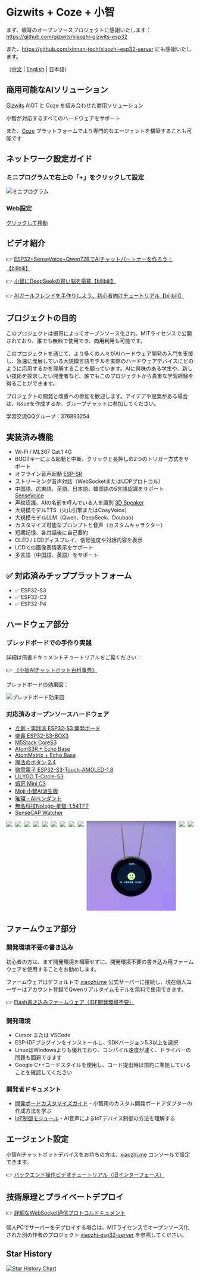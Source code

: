 # Gizwits + Coze + 小智

まず、蝦哥のオープンソースプロジェクトに感謝いたします：https://github.com/gizwits/xiaozhi-gizwits-esp32

また、https://github.com/xinnan-tech/xiaozhi-esp32-server にも感謝いたします。

（[中文](README.md) | [English](README_en.md) | 日本語）

## 商用可能なAIソリューション
[Gizwits](https://www.gizwits.com/) AIOT と Coze を組み合わせた商用ソリューション

小智が対応するすべてのハードウェアをサポート

また、[Coze](https://www.coze.cn/) プラットフォームでより専門的なエージェントを構築することも可能です

## ネットワーク設定ガイド

### ミニプログラムで右上の「+」をクリックして設定
![ミニプログラム](docs/mini_app.png)

### Web設定
[クリックして移動](http://aicube.jzyjzy.club/)


## ビデオ紹介

👉 [ESP32+SenseVoice+Qwen72BでAIチャットパートナーを作ろう！【bilibili】](https://www.bilibili.com/video/BV11msTenEH3/)

👉 [小智にDeepSeekの賢い脳を搭載【bilibili】](https://www.bilibili.com/video/BV1GQP6eNEFG/)

👉 [AIガールフレンドを手作りしよう、初心者向けチュートリアル【bilibili】](https://www.bilibili.com/video/BV1XnmFYLEJN/)

## プロジェクトの目的

このプロジェクトは蝦哥によってオープンソース化され、MITライセンスで公開されており、誰でも無料で使用でき、商用利用も可能です。

このプロジェクトを通じて、より多くの人々がAIハードウェア開発の入門を支援し、急速に発展している大規模言語モデルを実際のハードウェアデバイスにどのように応用するかを理解することを願っています。AIに興味のある学生や、新しい技術を探求したい開発者など、誰でもこのプロジェクトから貴重な学習経験を得ることができます。

プロジェクトの開発と改善への参加を歓迎します。アイデアや提案がある場合は、Issueを作成するか、グループチャットに参加してください。

学習交流QQグループ：376893254

## 実装済み機能

- Wi-Fi / ML307 Cat.1 4G
- BOOTキーによる起動と中断、クリックと長押しの2つのトリガー方式をサポート
- オフライン音声起動 [ESP-SR](https://github.com/espressif/esp-sr)
- ストリーミング音声対話（WebSocketまたはUDPプロトコル）
- 中国語、広東語、英語、日本語、韓国語の5言語認識をサポート [SenseVoice](https://github.com/FunAudioLLM/SenseVoice)
- 声紋認識、AIの名前を呼んでいる人を識別 [3D Speaker](https://github.com/modelscope/3D-Speaker)
- 大規模モデルTTS（火山引擎またはCosyVoice）
- 大規模モデルLLM（Qwen、DeepSeek、Doubao）
- カスタマイズ可能なプロンプトと音声（カスタムキャラクター）
- 短期記憶、各対話後に自己要約
- OLED / LCDディスプレイ、信号強度や対話内容を表示
- LCDでの画像表情表示をサポート
- 多言語（中国語、英語）をサポート

## ✅ 対応済みチッププラットフォーム

- ✅ ESP32-S3
- ✅ ESP32-C3
- ✅ ESP32-P4

## ハードウェア部分

### ブレッドボードでの手作り実践

詳細は飛書ドキュメントチュートリアルをご覧ください：

👉 [《小智AIチャットボット百科事典》](https://ccnphfhqs21z.feishu.cn/wiki/F5krwD16viZoF0kKkvDcrZNYnhb?from=from_copylink)

ブレッドボードの効果図：

![ブレッドボード効果図](docs/wiring2.jpg)

### 対応済みオープンソースハードウェア

- <a href="https://oshwhub.com/li-chuang-kai-fa-ban/li-chuang-shi-zhan-pai-esp32-s3-kai-fa-ban" target="_blank" title="立創・実践派 ESP32-S3 開発ボード">立創・実践派 ESP32-S3 開発ボード</a>
- <a href="https://github.com/espressif/esp-box" target="_blank" title="楽鑫 ESP32-S3-BOX3">楽鑫 ESP32-S3-BOX3</a>
- <a href="https://docs.m5stack.com/zh_CN/core/CoreS3" target="_blank" title="M5Stack CoreS3">M5Stack CoreS3</a>
- <a href="https://docs.m5stack.com/en/atom/Atomic%20Echo%20Base" target="_blank" title="AtomS3R + Echo Base">AtomS3R + Echo Base</a>
- <a href="https://docs.m5stack.com/en/core/ATOM%20Matrix" target="_blank" title="AtomMatrix + Echo Base">AtomMatrix + Echo Base</a>
- <a href="https://gf.bilibili.com/item/detail/1108782064" target="_blank" title="魔法のボタン 2.4">魔法のボタン 2.4</a>
- <a href="https://www.waveshare.net/shop/ESP32-S3-Touch-AMOLED-1.8.htm" target="_blank" title="微雪電子 ESP32-S3-Touch-AMOLED-1.8">微雪電子 ESP32-S3-Touch-AMOLED-1.8</a>
- <a href="https://github.com/Xinyuan-LilyGO/T-Circle-S3" target="_blank" title="LILYGO T-Circle-S3">LILYGO T-Circle-S3</a>
- <a href="https://oshwhub.com/tenclass01/xmini_c3" target="_blank" title="蝦哥 Mini C3">蝦哥 Mini C3</a>
- <a href="https://oshwhub.com/movecall/moji-xiaozhi-ai-derivative-editi" target="_blank" title="Movecall Moji ESP32S3">Moji 小智AI派生版</a>
- <a href="https://oshwhub.com/movecall/cuican-ai-pendant-lights-up-y" target="_blank" title="Movecall CuiCan ESP32S3">璀璨・AIペンダント</a>
- <a href="https://github.com/WMnologo/xingzhi-ai" target="_blank" title="無名科技Nologo-星智-1.54">無名科技Nologo-星智-1.54TFT</a>
- <a href="https://www.seeedstudio.com/SenseCAP-Watcher-W1-A-p-5979.html" target="_blank" title="SenseCAP Watcher">SenseCAP Watcher</a>
<div style="display: flex; justify-content: space-between;">
  <a href="docs/v1/lichuang-s3.jpg" target="_blank" title="立創・実践派 ESP32-S3 開発ボード">
    <img src="docs/v1/lichuang-s3.jpg" width="240" />
  </a>
  <a href="docs/v1/espbox3.jpg" target="_blank" title="楽鑫 ESP32-S3-BOX3">
    <img src="docs/v1/espbox3.jpg" width="240" />
  </a>
  <a href="docs/v1/m5cores3.jpg" target="_blank" title="M5Stack CoreS3">
    <img src="docs/v1/m5cores3.jpg" width="240" />
  </a>
  <a href="docs/v1/atoms3r.jpg" target="_blank" title="AtomS3R + Echo Base">
    <img src="docs/v1/atoms3r.jpg" width="240" />
  </a>
  <a href="docs/v1/magiclick.jpg" target="_blank" title="魔法のボタン 2.4">
    <img src="docs/v1/magiclick.jpg" width="240" />
  </a>
  <a href="docs/v1/waveshare.jpg" target="_blank" title="微雪電子 ESP32-S3-Touch-AMOLED-1.8">
    <img src="docs/v1/waveshare.jpg" width="240" />
  </a>
  <a href="docs/lilygo-t-circle-s3.jpg" target="_blank" title="LILYGO T-Circle-S3">
    <img src="docs/lilygo-t-circle-s3.jpg" width="240" />
  </a>
  <a href="docs/xmini-c3.jpg" target="_blank" title="蝦哥 Mini C3">
    <img src="docs/xmini-c3.jpg" width="240" />
  </a>
  <a href="docs/v1/movecall-moji-esp32s3.jpg" target="_blank" title="Movecall Moji 小智AI派生版">
    <img src="docs/v1/movecall-moji-esp32s3.jpg" width="240" />
  </a>
  <a href="docs/v1/movecall-cuican-esp32s3.jpg" target="_blank" title="CuiCan">
    <img src="docs/v1/movecall-cuican-esp32s3.jpg" width="240" />
  </a>
  <a href="docs/v1/wmnologo_xingzhi_1.54.jpg" target="_blank" title="無名科技Nologo-星智-1.54">
    <img src="docs/v1/wmnologo_xingzhi_1.54.jpg" width="240" />
  </a>
  <a href="docs/v1/sensecap_watcher.jpg" target="_blank" title="SenseCAP Watcher">
    <img src="docs/v1/sensecap_watcher.jpg" width="240" />
  </a>
</div>

## ファームウェア部分

### 開発環境不要の書き込み

初心者の方は、まず開発環境を構築せずに、開発環境不要の書き込み用ファームウェアを使用することをお勧めします。

ファームウェアはデフォルトで [xiaozhi.me](https://xiaozhi.me) 公式サーバーに接続し、現在個人ユーザーはアカウント登録でQwenリアルタイムモデルを無料で使用できます。

👉 [Flash書き込みファームウェア（IDF開発環境不要）](https://ccnphfhqs21z.feishu.cn/wiki/Zpz4wXBtdimBrLk25WdcXzxcnNS) 


### 開発環境

- Cursor または VSCode
- ESP-IDFプラグインをインストールし、SDKバージョン5.3以上を選択
- LinuxはWindowsよりも優れており、コンパイル速度が速く、ドライバーの問題も回避できます
- Google C++コードスタイルを使用し、コード提出時は規約に準拠していることを確認してください

### 開発者ドキュメント

- [開発ボードカスタマイズガイド](main/boards/README.md) - 小智用のカスタム開発ボードアダプターの作成方法を学ぶ
- [IoT制御モジュール](main/iot/README.md) - AI音声によるIoTデバイス制御の方法を理解する


## エージェント設定

小智AIチャットボットデバイスをお持ちの方は、[xiaozhi.me](https://xiaozhi.me) コンソールで設定できます。

👉 [バックエンド操作ビデオチュートリアル（旧インターフェース）](https://www.bilibili.com/video/BV1jUCUY2EKM/)

## 技術原理とプライベートデプロイ

👉 [詳細なWebSocket通信プロトコルドキュメント](docs/websocket.md)

個人PCでサーバーをデプロイする場合は、MITライセンスでオープンソース化された別の作者のプロジェクト [xiaozhi-esp32-server](https://github.com/xinnan-tech/xiaozhi-esp32-server) を参照してください。

## Star History

<a href="https://www.star-history.com/#gizwits/ai-esp32&Date">
 <picture>
   <source media="(prefers-color-scheme: dark)" srcset="https://api.star-history.com/svg?repos=gizwits/ai-esp32&type=Date&theme=dark" />
   <source media="(prefers-color-scheme: light)" srcset="https://api.star-history.com/svg?repos=gizwits/ai-esp32&type=Date" />
   <img alt="Star History Chart" src="https://api.star-history.com/svg?repos=gizwits/ai-esp32&type=Date" />
 </picture>
</a>
